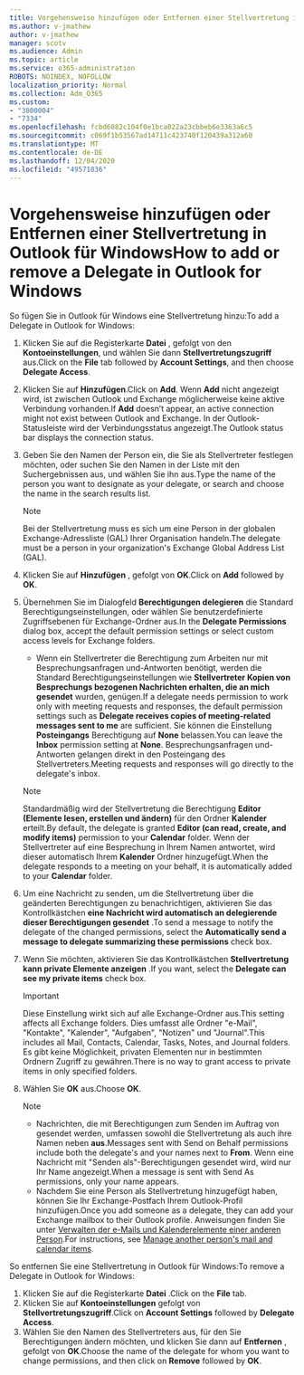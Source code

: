 ```yaml
---
title: Vorgehensweise hinzufügen oder Entfernen einer Stellvertretung in Outlook für Windows
ms.author: v-jmathew
author: v-jmathew
manager: scotv
ms.audience: Admin
ms.topic: article
ms.service: o365-administration
ROBOTS: NOINDEX, NOFOLLOW
localization_priority: Normal
ms.collection: Adm_O365
ms.custom:
- "3800004"
- "7334"
ms.openlocfilehash: fcbd6082c104f0e1bca022a23cbbeb6e3363a6c5
ms.sourcegitcommit: c069f1b53567ad14711c423740f120439a312a60
ms.translationtype: MT
ms.contentlocale: de-DE
ms.lasthandoff: 12/04/2020
ms.locfileid: "49571836"
---
```

# <a name="how-to-add-or-remove-a-delegate-in-outlook-for-windows"></a><span data-ttu-id="9e67b-102">Vorgehensweise hinzufügen oder Entfernen einer Stellvertretung in Outlook für Windows</span><span class="sxs-lookup"><span data-stu-id="9e67b-102">How to add or remove a Delegate in Outlook for Windows</span></span>

<span data-ttu-id="9e67b-103">So fügen Sie in Outlook für Windows eine Stellvertretung hinzu:</span><span class="sxs-lookup"><span data-stu-id="9e67b-103">To add a Delegate in Outlook for Windows:</span></span> 

1. <span data-ttu-id="9e67b-104">Klicken Sie auf die Registerkarte **Datei** , gefolgt von den **Kontoeinstellungen**, und wählen Sie dann **Stellvertretungszugriff** aus.</span><span class="sxs-lookup"><span data-stu-id="9e67b-104">Click on the **File** tab followed by **Account Settings**, and then choose **Delegate Access**.</span></span>
2. <span data-ttu-id="9e67b-105">Klicken Sie auf **Hinzufügen**.</span><span class="sxs-lookup"><span data-stu-id="9e67b-105">Click on **Add**.</span></span> <span data-ttu-id="9e67b-106">Wenn **Add** nicht angezeigt wird, ist zwischen Outlook und Exchange möglicherweise keine aktive Verbindung vorhanden.</span><span class="sxs-lookup"><span data-stu-id="9e67b-106">If **Add** doesn’t appear, an active connection might not exist between Outlook and Exchange.</span></span> <span data-ttu-id="9e67b-107">In der Outlook-Statusleiste wird der Verbindungsstatus angezeigt.</span><span class="sxs-lookup"><span data-stu-id="9e67b-107">The Outlook status bar displays the connection status.</span></span>
3. <span data-ttu-id="9e67b-108">Geben Sie den Namen der Person ein, die Sie als Stellvertreter festlegen möchten, oder suchen Sie den Namen in der Liste mit den Suchergebnissen aus, und wählen Sie ihn aus.</span><span class="sxs-lookup"><span data-stu-id="9e67b-108">Type the name of the person you want to designate as your delegate, or search and choose the name in the search results list.</span></span>

    > [!NOTE]
    > <span data-ttu-id="9e67b-109">Bei der Stellvertretung muss es sich um eine Person in der globalen Exchange-Adressliste (GAL) Ihrer Organisation handeln.</span><span class="sxs-lookup"><span data-stu-id="9e67b-109">The delegate must be a person in your organization's Exchange Global Address List (GAL).</span></span>
4. <span data-ttu-id="9e67b-110">Klicken Sie auf **Hinzufügen** , gefolgt von **OK**.</span><span class="sxs-lookup"><span data-stu-id="9e67b-110">Click on **Add** followed by **OK**.</span></span>
5. <span data-ttu-id="9e67b-111">Übernehmen Sie im Dialogfeld **Berechtigungen delegieren** die Standard Berechtigungseinstellungen, oder wählen Sie benutzerdefinierte Zugriffsebenen für Exchange-Ordner aus.</span><span class="sxs-lookup"><span data-stu-id="9e67b-111">In the **Delegate Permissions** dialog box, accept the default permission settings or select custom access levels for Exchange folders.</span></span>

    - <span data-ttu-id="9e67b-112">Wenn ein Stellvertreter die Berechtigung zum Arbeiten nur mit Besprechungsanfragen und-Antworten benötigt, werden die Standard Berechtigungseinstellungen wie **Stellvertreter Kopien von Besprechungs bezogenen Nachrichten erhalten, die an mich gesendet** wurden, genügen.</span><span class="sxs-lookup"><span data-stu-id="9e67b-112">If a delegate needs permission to work only with meeting requests and responses, the default permission settings such as **Delegate receives copies of meeting-related messages sent to me** are sufficient.</span></span> <span data-ttu-id="9e67b-113">Sie können die Einstellung **Posteingangs** Berechtigung auf **None** belassen.</span><span class="sxs-lookup"><span data-stu-id="9e67b-113">You can leave the **Inbox** permission setting at **None**.</span></span> <span data-ttu-id="9e67b-114">Besprechungsanfragen und-Antworten gelangen direkt in den Posteingang des Stellvertreters.</span><span class="sxs-lookup"><span data-stu-id="9e67b-114">Meeting requests and responses will go directly to the delegate's inbox.</span></span>

    > [!NOTE]
    > <span data-ttu-id="9e67b-115">Standardmäßig wird der Stellvertretung die Berechtigung **Editor (Elemente lesen, erstellen und ändern)** für den Ordner **Kalender** erteilt.</span><span class="sxs-lookup"><span data-stu-id="9e67b-115">By default, the delegate is granted **Editor (can read, create, and modify items)** permission to your **Calendar** folder.</span></span> <span data-ttu-id="9e67b-116">Wenn der Stellvertreter auf eine Besprechung in Ihrem Namen antwortet, wird dieser automatisch Ihrem **Kalender** Ordner hinzugefügt.</span><span class="sxs-lookup"><span data-stu-id="9e67b-116">When the delegate responds to a meeting on your behalf, it is automatically added to your **Calendar** folder.</span></span>

5. <span data-ttu-id="9e67b-117">Um eine Nachricht zu senden, um die Stellvertretung über die geänderten Berechtigungen zu benachrichtigen, aktivieren Sie das Kontrollkästchen **eine Nachricht wird automatisch an delegierende dieser Berechtigungen gesendet** .</span><span class="sxs-lookup"><span data-stu-id="9e67b-117">To send a message to notify the delegate of the changed permissions, select the **Automatically send a message to delegate summarizing these permissions** check box.</span></span>
6. <span data-ttu-id="9e67b-118">Wenn Sie möchten, aktivieren Sie das Kontrollkästchen **Stellvertretung kann private Elemente anzeigen** .</span><span class="sxs-lookup"><span data-stu-id="9e67b-118">If you want, select the **Delegate can see my private items** check box.</span></span>

    > [!IMPORTANT]
    > <span data-ttu-id="9e67b-119">Diese Einstellung wirkt sich auf alle Exchange-Ordner aus.</span><span class="sxs-lookup"><span data-stu-id="9e67b-119">This setting affects all Exchange folders.</span></span> <span data-ttu-id="9e67b-120">Dies umfasst alle Ordner "e-Mail", "Kontakte", "Kalender", "Aufgaben", "Notizen" und "Journal".</span><span class="sxs-lookup"><span data-stu-id="9e67b-120">This includes all Mail, Contacts, Calendar, Tasks, Notes, and Journal folders.</span></span> <span data-ttu-id="9e67b-121">Es gibt keine Möglichkeit, privaten Elementen nur in bestimmten Ordnern Zugriff zu gewähren.</span><span class="sxs-lookup"><span data-stu-id="9e67b-121">There is no way to grant access to private items in only specified folders.</span></span>

7. <span data-ttu-id="9e67b-122">Wählen Sie **OK** aus.</span><span class="sxs-lookup"><span data-stu-id="9e67b-122">Choose **OK**.</span></span>

    > [!NOTE]
    >
    > - <span data-ttu-id="9e67b-123">Nachrichten, die mit Berechtigungen zum Senden im Auftrag von gesendet werden, umfassen sowohl die Stellvertretung als auch ihre Namen neben **aus**.</span><span class="sxs-lookup"><span data-stu-id="9e67b-123">Messages sent with Send on Behalf permissions include both the delegate's and your names next to **From**.</span></span> <span data-ttu-id="9e67b-124">Wenn eine Nachricht mit "Senden als"-Berechtigungen gesendet wird, wird nur Ihr Name angezeigt.</span><span class="sxs-lookup"><span data-stu-id="9e67b-124">When a message is sent with Send As permissions, only your name appears.</span></span>
    > - <span data-ttu-id="9e67b-125">Nachdem Sie eine Person als Stellvertretung hinzugefügt haben, können Sie Ihr Exchange-Postfach Ihrem Outlook-Profil hinzufügen.</span><span class="sxs-lookup"><span data-stu-id="9e67b-125">Once you add someone as a delegate, they can add your Exchange mailbox to their Outlook profile.</span></span> <span data-ttu-id="9e67b-126">Anweisungen finden Sie unter [Verwalten der e-Mails und Kalenderelemente einer anderen Person](https://support.microsoft.com/office/manage-another-person-s-mail-and-calendar-items-afb79d6b-2967-43b9-a944-a6b953190af5).</span><span class="sxs-lookup"><span data-stu-id="9e67b-126">For instructions, see [Manage another person's mail and calendar items](https://support.microsoft.com/office/manage-another-person-s-mail-and-calendar-items-afb79d6b-2967-43b9-a944-a6b953190af5).</span></span>

<span data-ttu-id="9e67b-127">So entfernen Sie eine Stellvertretung in Outlook für Windows:</span><span class="sxs-lookup"><span data-stu-id="9e67b-127">To remove a Delegate in Outlook for Windows:</span></span>

1. <span data-ttu-id="9e67b-128">Klicken Sie auf die Registerkarte **Datei** .</span><span class="sxs-lookup"><span data-stu-id="9e67b-128">Click on the **File** tab.</span></span>
2. <span data-ttu-id="9e67b-129">Klicken Sie auf **Kontoeinstellungen** gefolgt von **Stellvertretungszugriff**.</span><span class="sxs-lookup"><span data-stu-id="9e67b-129">Click on **Account Settings** followed by **Delegate Access**.</span></span>
3. <span data-ttu-id="9e67b-130">Wählen Sie den Namen des Stellvertreters aus, für den Sie Berechtigungen ändern möchten, und klicken Sie dann auf **Entfernen** , gefolgt von **OK**.</span><span class="sxs-lookup"><span data-stu-id="9e67b-130">Choose the name of the delegate for whom you want to change permissions, and then click on **Remove** followed by **OK**.</span></span>

